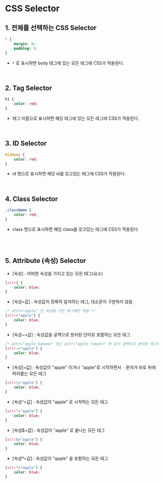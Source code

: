 # CSS Selector

## 1. 전체를 선택하는 CSS Selector

```CSS
* {
    margin: 0;
    padding: 0;
}
```

- `*` 로 표시하면 body 태그에 있는 모든 태그에 CSS가 적용된다.

<br/>

## 2. Tag Selector

```CSS
h1 {
    color: red;
}
```

- 태그 이름으로 표시하면 해당 태그에 있는 모든 태그에 CSS가 적용된다.

<br/>

## 3. ID Selector

```CSS
#idName {
    color: red;
}
```

- id 명으로 표시하면 해당 id를 갖고있는 태그에 CSS가 적용된다.

<br/>

## 4. Class Selector

```CSS
.className {
    color: red;
}
```

- class 명으로 표시하면 해당 class를 갖고있는 태그에 CSS가 적용된다.

<br/>
<br/>

## 5. Attribute (속성) Selector

- [속성] : 어떠한 속성을 가지고 있는 모든 태그(요소)

```CSS
[attr] {
    color: blue;
}
```

- [속성=값] : 속성값이 정확히 일치하는 태그, 대소문자 구분하지 않음

```CSS
/* attr="apple" 인 속성을 가진 태그에만 적용 */
[attr="apple"] {
    color: blue;
}
```

- [속성~=값] : 속성값을 공백으로 분리된 단어로 포함하는 모든 태그

```CSS
/* attr="apple banana" 또는 attr="apple tomato" 와 같이 공백으로 분리된 태그에만 적용 (attr="applebanana" 는 적용안됨)*/
[attr~="apple"] {
    color: blue;
}
```

- [속성|=값] : 속성값이 "apple" 이거나 "apple"로 시작하면서 `-` 문자가 바로 뒤에 따라붙는 모든 태그

```CSS
[attr|="apple"] {
    color: blue;
}
```

- [속성^=값] : 속성값이 "apple" 로 시작하는 모든 태그

```CSS
[attr^="apple"] {
    color: blue;
}
```

- [속성$=값] : 속성값이 "apple" 로 끝나는 모든 태그

```CSS
[attr$="apple"] {
    color: blue;
}
```

- [속성*=값] : 속성값이 "apple" 을 포함하는 모든 태그

```CSS
[attr*="apple"] {
    color: blue;
}
```
